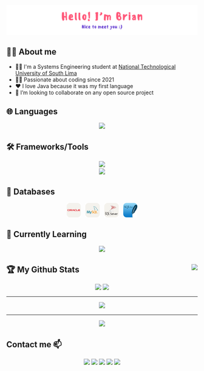 <p><img alt="Hello, I'm Brian. Nice to meet you :)" src="./images/banner.png"/></p>

## 👨‍💻 About me

- 👨‍🏫 I'm a Systems Engineering student at [National Technological University of South Lima](https://www.untels.edu.pe/)
- 👨‍💻 Passionate about coding since 2021
- ❤️ I love Java because it was my first language
- 🎯 I’m looking to collaborate on any open source project

## 🌐 Languages

<div align="center">
   <img width="49%" src="https://skillicons.dev/icons?i=java,cpp,js,ts,py,r&theme=light">
</div>

## 🛠️ Frameworks/Tools

<div align="center">
   <img width="60%" src="https://skillicons.dev/icons?i=angular,nodejs,spring,html,css,tailwind,bootstrap&theme=light">
</div>
<div align="center">
<img width="42%" src="https://skillicons.dev/icons?i=git,jquery,figma,md,django&theme=light">
</div>

## 📂 Databases

<div align="center">
    <img width="7.5%" src="./icons/Oracle-Light.svg">&nbsp;&nbsp;
    <img width="7.5%" src="./icons/MySQL-Light.svg">&nbsp;&nbsp;
    <img width="7.5%" src="./icons/Sqlserver-Light.svg">&nbsp;&nbsp;
    <img width="7.5%" src="./icons/SQLite.svg">
</div>

## 🚀 Currently Learning

<div align="center">
   <img width="7.5%" src="https://skillicons.dev/icons?i=php&theme=light">
</div>

## 🏆 My Github Stats <img align="right" src="https://komarev.com/ghpvc/?username=brianinhu&style=for-the-badge"> 

<div align="center">
  <img src="https://github-readme-stats.vercel.app/api?username=brianinhu&show_icons=true&theme=dark#gh-dark-mode-onlyt"/>
  <img  style="width: 35%" src="https://github-readme-stats.vercel.app/api/top-langs/?username=brianinhu&layout=compact&theme=dark#gh-dark-mode-onlyt"/>
</div>

---

<p align="center">
<img width="50%" src="https://streak-stats.demolab.com?user=brianinhu&theme=black-ice&background=transparent&hide_border=true"/>

---

<p align="center">
<img src="https://github-profile-trophy.vercel.app/?username=brianinhu&margin-w=12"/>

## Contact me 📫

<p align="center">
<a href="https://www.linkedin.com/in/brianinhu/"><img src="https://img.shields.io/badge/LinkedIn-0077B5?style=for-the-badge&logo=linkedin&logoColor=white"/></a>
<a href="mailto:brianincah10@gmail.com"><img src="https://img.shields.io/badge/Gmail-D14836?style=for-the-badge&logo=gmail&logoColor=white"/></a>
<a href="https://es.stackoverflow.com/users/304360/brian"><img src="https://img.shields.io/badge/Stack_Overflow-FE7A16?style=for-the-badge&logo=stack-overflow&logoColor=white"/></a>
<a href="https://twitter.com/brianinhu"><img src="https://img.shields.io/badge/Twitter-1DA1F2?style=for-the-badge&logo=twitter&logoColor=white"/></a>
<a href="https://www.instagram.com/brianinhu/"><img src="https://img.shields.io/badge/Instagram-E4405F?style=for-the-badge&logo=instagram&logoColor=white"/></a>
